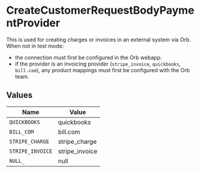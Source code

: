 # CreateCustomerRequestBodyPaymentProvider

This is used for creating charges or invoices in an external system via Orb. When not in test mode:
- the connection must first be configured in the Orb webapp. 
- if the provider is an invoicing provider (`stripe_invoice`, `quickbooks`, `bill.com`), any product mappings must first be configured with the Orb team.


## Values

| Name             | Value            |
| ---------------- | ---------------- |
| `QUICKBOOKS`     | quickbooks       |
| `BILL_COM`       | bill.com         |
| `STRIPE_CHARGE`  | stripe_charge    |
| `STRIPE_INVOICE` | stripe_invoice   |
| `NULL_`          | null             |